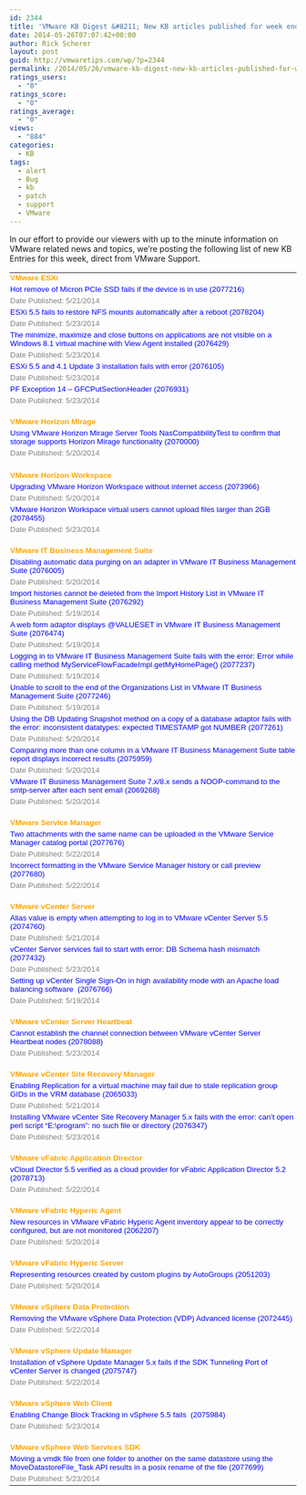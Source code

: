 ```yaml
---
id: 2344
title: 'VMware KB Digest &#8211; New KB articles published for week ending 5/17/14'
date: 2014-05-26T07:07:42+00:00
author: Rick Scherer
layout: post
guid: http://vmwaretips.com/wp/?p=2344
permalink: /2014/05/26/vmware-kb-digest-new-kb-articles-published-for-week-ending-51714-2/
ratings_users:
  - "0"
ratings_score:
  - "0"
ratings_average:
  - "0"
views:
  - "884"
categories:
  - KB
tags:
  - alert
  - Bug
  - kb
  - patch
  - support
  - VMware
---
```

In our effort to provide our viewers with up to the minute information on VMware related news and topics, we&#8217;re posting the following list of new KB Entries for this week, direct from VMware Support.

<!--more-->

<table style="border-collapse: collapse;" width="726" border="0" cellspacing="0" cellpadding="0">
  <colgroup> <col style="width: 545pt; mso-width-source: userset; mso-width-alt: 26587;" width="727" /></colgroup> <tr style="height: 12.75pt;">
    <td class="xl65" style="vertical-align: top; padding-top: 1px; padding-left: 1px; padding-right: 1px;" dir="ltr" width="724" height="17">
      <span style="font-family: Arial;"><span style="font-size: 10pt; color: #ffa500;"><strong>VMware ESXi</strong></span></span>
    </td>
  </tr>
  
  <tr style="height: 12.75pt;">
    <td class="xl66" style="vertical-align: top; padding-top: 1px; padding-left: 1px; padding-right: 1px;" dir="ltr" width="724" height="17">
      <a style="href: &quot;http://bit.ly/1tduRFb;"><span style="mso-generic-font-family: auto; mso-font-charset: 1;"><span style="font-family: Arial;"><span style="font-size: 10pt; color: #0000ff;"><span style="text-decoration: none;">Hot remove of Micron PCIe SSD fails if the device is in use (2077216)</span></span></span></span></a>
    </td>
  </tr>
  
  <tr style="height: 12.75pt;">
    <td class="xl67" style="vertical-align: top; padding-top: 1px; padding-left: 1px; padding-right: 1px;" dir="ltr" width="724" height="17">
      <span style="font-family: Arial;"><span style="font-size: 10pt; color: #808080;">Date Published: 5/21/2014</span></span>
    </td>
  </tr>
  
  <tr style="height: 12.75pt;">
    <td class="xl66" style="vertical-align: top; padding-top: 1px; padding-left: 1px; padding-right: 1px;" dir="ltr" width="724" height="17">
      <a style="href: &quot;http://bit.ly/1jRec9q;"><span style="mso-generic-font-family: auto; mso-font-charset: 1;"><span style="font-family: Arial;"><span style="font-size: 10pt; color: #0000ff;"><span style="text-decoration: none;">ESXi 5.5 fails to restore NFS mounts automatically after a reboot (2078204)</span></span></span></span></a>
    </td>
  </tr>
  
  <tr style="height: 12.75pt;">
    <td class="xl67" style="vertical-align: top; padding-top: 1px; padding-left: 1px; padding-right: 1px;" dir="ltr" width="724" height="17">
      <span style="font-family: Arial;"><span style="font-size: 10pt; color: #808080;">Date Published: 5/23/2014</span></span>
    </td>
  </tr>
  
  <tr style="height: 25.5pt;">
    <td class="xl66" style="vertical-align: top; padding-top: 1px; padding-left: 1px; padding-right: 1px;" dir="ltr" width="724" height="34">
      <a style="href: &quot;http://bit.ly/1tduQkt;"><span style="mso-generic-font-family: auto; mso-font-charset: 1;"><span style="font-family: Arial;"><span style="font-size: 10pt; color: #0000ff;"><span style="text-decoration: none;">The minimize, maximize and close buttons on applications are not visible on a Windows 8.1 virtual machine with View Agent installed (2076429)</span></span></span></span></a>
    </td>
  </tr>
  
  <tr style="height: 12.75pt;">
    <td class="xl67" style="vertical-align: top; padding-top: 1px; padding-left: 1px; padding-right: 1px;" dir="ltr" width="724" height="17">
      <span style="font-family: Arial;"><span style="font-size: 10pt; color: #808080;">Date Published: 5/23/2014</span></span>
    </td>
  </tr>
  
  <tr style="height: 12.75pt;">
    <td class="xl66" style="vertical-align: top; padding-top: 1px; padding-left: 1px; padding-right: 1px;" dir="ltr" width="724" height="17">
      <a style="href: &quot;http://bit.ly/1jRec9t;"><span style="mso-generic-font-family: auto; mso-font-charset: 1;"><span style="font-family: Arial;"><span style="font-size: 10pt; color: #0000ff;"><span style="text-decoration: none;">ESXi 5.5 and 4.1 Update 3 installation fails with error (2076105)</span></span></span></span></a>
    </td>
  </tr>
  
  <tr style="height: 12.75pt;">
    <td class="xl67" style="vertical-align: top; padding-top: 1px; padding-left: 1px; padding-right: 1px;" dir="ltr" width="724" height="17">
      <span style="font-family: Arial;"><span style="font-size: 10pt; color: #808080;">Date Published: 5/23/2014</span></span>
    </td>
  </tr>
  
  <tr style="height: 12.75pt;">
    <td class="xl66" style="vertical-align: top; padding-top: 1px; padding-left: 1px; padding-right: 1px;" dir="ltr" width="724" height="17">
      <a style="href: &quot;http://bit.ly/1tduRVs;"><span style="mso-generic-font-family: auto; mso-font-charset: 1;"><span style="font-family: Arial;"><span style="font-size: 10pt; color: #0000ff;"><span style="text-decoration: none;">PF Exception 14 – GFCPutSectionHeader (2076931)</span></span></span></span></a>
    </td>
  </tr>
  
  <tr style="height: 12.75pt;">
    <td class="xl67" style="vertical-align: top; padding-top: 1px; padding-left: 1px; padding-right: 1px;" dir="ltr" width="724" height="17">
      <span style="font-family: Arial;"><span style="font-size: 10pt; color: #808080;">Date Published: 5/23/2014</span></span>
    </td>
  </tr>
  
  <tr style="height: 12.75pt;">
    <td class="xl67" style="vertical-align: top; padding-top: 1px; padding-left: 1px; padding-right: 1px;" dir="ltr" width="724" height="17">
    </td>
  </tr>
  
  <tr style="height: 14.25pt; mso-height-source: userset;">
    <td class="xl65" style="vertical-align: top; padding-top: 1px; padding-left: 1px; padding-right: 1px;" dir="ltr" width="724" height="19">
      <span style="font-family: Arial;"><span style="font-size: 10pt; color: #ffa500;"><strong>VMware Horizon Mirage</strong></span></span>
    </td>
  </tr>
  
  <tr style="height: 14.25pt; mso-height-source: userset;">
    <td class="xl66" style="vertical-align: top; padding-top: 1px; padding-left: 1px; padding-right: 1px;" dir="ltr" width="724" height="19">
      <a style="href: &quot;http://bit.ly/1jRec9x;"><span style="mso-generic-font-family: auto; mso-font-charset: 1;"><span style="font-family: Arial;"><span style="font-size: 10pt; color: #0000ff;"><span style="text-decoration: none;">Using VMware Horizon Mirage Server Tools NasCompatibilityTest to confirm that storage supports Horizon Mirage functionality (2070000)</span></span></span></span></a>
    </td>
  </tr>
  
  <tr style="height: 14.25pt; mso-height-source: userset;">
    <td class="xl67" style="vertical-align: top; padding-top: 1px; padding-left: 1px; padding-right: 1px;" dir="ltr" width="724" height="19">
      <span style="font-family: Arial;"><span style="font-size: 10pt; color: #808080;">Date Published: 5/20/2014</span></span>
    </td>
  </tr>
  
  <tr style="height: 14.25pt; mso-height-source: userset;">
    <td class="xl67" style="vertical-align: top; padding-top: 1px; padding-left: 1px; padding-right: 1px;" dir="ltr" width="724" height="19">
    </td>
  </tr>
  
  <tr style="height: 14.25pt; mso-height-source: userset;">
    <td class="xl65" style="vertical-align: top; padding-top: 1px; padding-left: 1px; padding-right: 1px;" dir="ltr" width="724" height="19">
      <span style="font-family: Arial;"><span style="font-size: 10pt; color: #ffa500;"><strong>VMware Horizon Workspace</strong></span></span>
    </td>
  </tr>
  
  <tr style="height: 14.25pt; mso-height-source: userset;">
    <td class="xl66" style="vertical-align: top; padding-top: 1px; padding-left: 1px; padding-right: 1px;" dir="ltr" width="724" height="19">
      <a style="href: &quot;http://bit.ly/1tduQkv;"><span style="mso-generic-font-family: auto; mso-font-charset: 1;"><span style="font-family: Arial;"><span style="font-size: 10pt; color: #0000ff;"><span style="text-decoration: none;">Upgrading VMware Horizon Workspace without internet access (2073966)</span></span></span></span></a>
    </td>
  </tr>
  
  <tr style="height: 14.25pt; mso-height-source: userset;">
    <td class="xl67" style="vertical-align: top; padding-top: 1px; padding-left: 1px; padding-right: 1px;" dir="ltr" width="724" height="19">
      <span style="font-family: Arial;"><span style="font-size: 10pt; color: #808080;">Date Published: 5/20/2014</span></span>
    </td>
  </tr>
  
  <tr style="height: 12.75pt;">
    <td class="xl66" style="vertical-align: top; padding-top: 1px; padding-left: 1px; padding-right: 1px;" dir="ltr" width="724" height="17">
      <a style="href: &quot;http://bit.ly/1jReahO;"><span style="mso-generic-font-family: auto; mso-font-charset: 1;"><span style="font-family: Arial;"><span style="font-size: 10pt; color: #0000ff;"><span style="text-decoration: none;">VMware Horizon Workspace virtual users cannot upload files larger than 2GB (2078455)</span></span></span></span></a>
    </td>
  </tr>
  
  <tr style="height: 12.75pt;">
    <td class="xl67" style="vertical-align: top; padding-top: 1px; padding-left: 1px; padding-right: 1px;" dir="ltr" width="724" height="17">
      <span style="font-family: Arial;"><span style="font-size: 10pt; color: #808080;">Date Published: 5/23/2014</span></span>
    </td>
  </tr>
  
  <tr style="height: 12.75pt;">
    <td class="xl67" style="vertical-align: top; padding-top: 1px; padding-left: 1px; padding-right: 1px;" dir="ltr" width="724" height="17">
    </td>
  </tr>
  
  <tr style="height: 12.75pt;">
    <td class="xl65" style="vertical-align: top; padding-top: 1px; padding-left: 1px; padding-right: 1px;" dir="ltr" width="724" height="17">
      <span style="font-family: Arial;"><span style="font-size: 10pt; color: #ffa500;"><strong>VMware IT Business Management Suite</strong></span></span>
    </td>
  </tr>
  
  <tr style="height: 12.75pt;">
    <td class="xl66" style="vertical-align: top; padding-top: 1px; padding-left: 1px; padding-right: 1px;" dir="ltr" width="724" height="17">
      <a style="href: &quot;http://bit.ly/1tduQkA;"><span style="mso-generic-font-family: auto; mso-font-charset: 1;"><span style="font-family: Arial;"><span style="font-size: 10pt; color: #0000ff;"><span style="text-decoration: none;">Disabling automatic data purging on an adapter in VMware IT Business Management Suite (2076005)</span></span></span></span></a>
    </td>
  </tr>
  
  <tr style="height: 12.75pt;">
    <td class="xl67" style="vertical-align: top; padding-top: 1px; padding-left: 1px; padding-right: 1px;" dir="ltr" width="724" height="17">
      <span style="font-family: Arial;"><span style="font-size: 10pt; color: #808080;">Date Published: 5/20/2014</span></span>
    </td>
  </tr>
  
  <tr style="height: 12.75pt;">
    <td class="xl66" style="vertical-align: top; padding-top: 1px; padding-left: 1px; padding-right: 1px;" dir="ltr" width="724" height="17">
      <a style="href: &quot;http://bit.ly/1jReahT;"><span style="mso-generic-font-family: auto; mso-font-charset: 1;"><span style="font-family: Arial;"><span style="font-size: 10pt; color: #0000ff;"><span style="text-decoration: none;">Import histories cannot be deleted from the Import History List in VMware IT Business Management Suite (2076292)</span></span></span></span></a>
    </td>
  </tr>
  
  <tr style="height: 12.75pt;">
    <td class="xl67" style="vertical-align: top; padding-top: 1px; padding-left: 1px; padding-right: 1px;" dir="ltr" width="724" height="17">
      <span style="font-family: Arial;"><span style="font-size: 10pt; color: #808080;">Date Published: 5/19/2014</span></span>
    </td>
  </tr>
  
  <tr style="height: 12.75pt;">
    <td class="xl66" style="vertical-align: top; padding-top: 1px; padding-left: 1px; padding-right: 1px;" dir="ltr" width="724" height="17">
      <a style="href: &quot;http://bit.ly/1tduTg0;"><span style="mso-generic-font-family: auto; mso-font-charset: 1;"><span style="font-family: Arial;"><span style="font-size: 10pt; color: #0000ff;"><span style="text-decoration: none;">A web form adaptor displays @VALUESET in VMware IT Business Management Suite (2076474)</span></span></span></span></a>
    </td>
  </tr>
  
  <tr style="height: 12.75pt;">
    <td class="xl67" style="vertical-align: top; padding-top: 1px; padding-left: 1px; padding-right: 1px;" dir="ltr" width="724" height="17">
      <span style="font-family: Arial;"><span style="font-size: 10pt; color: #808080;">Date Published: 5/19/2014</span></span>
    </td>
  </tr>
  
  <tr style="height: 25.5pt;">
    <td class="xl66" style="vertical-align: top; padding-top: 1px; padding-left: 1px; padding-right: 1px;" dir="ltr" width="724" height="34">
      <a style="href: &quot;http://bit.ly/1jRecpV;"><span style="mso-generic-font-family: auto; mso-font-charset: 1;"><span style="font-family: Arial;"><span style="font-size: 10pt; color: #0000ff;"><span style="text-decoration: none;">Logging in to VMware IT Business Management Suite fails with the error: Error while calling method MyServiceFlowFacadeImpl.getMyHomePage() (2077237)</span></span></span></span></a>
    </td>
  </tr>
  
  <tr style="height: 12.75pt;">
    <td class="xl67" style="vertical-align: top; padding-top: 1px; padding-left: 1px; padding-right: 1px;" dir="ltr" width="724" height="17">
      <span style="font-family: Arial;"><span style="font-size: 10pt; color: #808080;">Date Published: 5/19/2014</span></span>
    </td>
  </tr>
  
  <tr style="height: 12.75pt;">
    <td class="xl66" style="vertical-align: top; padding-top: 1px; padding-left: 1px; padding-right: 1px;" dir="ltr" width="724" height="17">
      <a style="href: &quot;http://bit.ly/1tduTg2;"><span style="mso-generic-font-family: auto; mso-font-charset: 1;"><span style="font-family: Arial;"><span style="font-size: 10pt; color: #0000ff;"><span style="text-decoration: none;">Unable to scroll to the end of the Organizations List in VMware IT Business Management Suite (2077246)</span></span></span></span></a>
    </td>
  </tr>
  
  <tr style="height: 12.75pt;">
    <td class="xl67" style="vertical-align: top; padding-top: 1px; padding-left: 1px; padding-right: 1px;" dir="ltr" width="724" height="17">
      <span style="font-family: Arial;"><span style="font-size: 10pt; color: #808080;">Date Published: 5/19/2014</span></span>
    </td>
  </tr>
  
  <tr style="height: 25.5pt;">
    <td class="xl66" style="vertical-align: top; padding-top: 1px; padding-left: 1px; padding-right: 1px;" dir="ltr" width="724" height="34">
      <a style="href: &quot;http://bit.ly/1jRecpX;"><span style="mso-generic-font-family: auto; mso-font-charset: 1;"><span style="font-family: Arial;"><span style="font-size: 10pt; color: #0000ff;"><span style="text-decoration: none;">Using the DB Updating Snapshot method on a copy of a database adaptor fails with the error: inconsistent datatypes: expected TIMESTAMP got NUMBER (2077261)</span></span></span></span></a>
    </td>
  </tr>
  
  <tr style="height: 12.75pt;">
    <td class="xl67" style="vertical-align: top; padding-top: 1px; padding-left: 1px; padding-right: 1px;" dir="ltr" width="724" height="17">
      <span style="font-family: Arial;"><span style="font-size: 10pt; color: #808080;">Date Published: 5/20/2014</span></span>
    </td>
  </tr>
  
  <tr style="height: 25.5pt;">
    <td class="xl66" style="vertical-align: top; padding-top: 1px; padding-left: 1px; padding-right: 1px;" dir="ltr" width="724" height="34">
      <a style="href: &quot;http://bit.ly/1tduTg7;"><span style="mso-generic-font-family: auto; mso-font-charset: 1;"><span style="font-family: Arial;"><span style="font-size: 10pt; color: #0000ff;"><span style="text-decoration: none;">Comparing more than one column in a VMware IT Business Management Suite table report displays incorrect results (2075959)</span></span></span></span></a>
    </td>
  </tr>
  
  <tr style="height: 12.75pt;">
    <td class="xl67" style="vertical-align: top; padding-top: 1px; padding-left: 1px; padding-right: 1px;" dir="ltr" width="724" height="17">
      <span style="font-family: Arial;"><span style="font-size: 10pt; color: #808080;">Date Published: 5/20/2014</span></span>
    </td>
  </tr>
  
  <tr style="height: 25.5pt;">
    <td class="xl66" style="vertical-align: top; padding-top: 1px; padding-left: 1px; padding-right: 1px;" dir="ltr" width="724" height="34">
      <a style="href: &quot;http://bit.ly/1jReayb;"><span style="mso-generic-font-family: auto; mso-font-charset: 1;"><span style="font-family: Arial;"><span style="font-size: 10pt; color: #0000ff;"><span style="text-decoration: none;">VMware IT Business Management Suite 7.x/8.x sends a NOOP-command to the smtp-server after each sent email (2069268)</span></span></span></span></a>
    </td>
  </tr>
  
  <tr style="height: 12.75pt;">
    <td class="xl67" style="vertical-align: top; padding-top: 1px; padding-left: 1px; padding-right: 1px;" dir="ltr" width="724" height="17">
      <span style="font-family: Arial;"><span style="font-size: 10pt; color: #808080;">Date Published: 5/20/2014</span></span>
    </td>
  </tr>
  
  <tr style="height: 12.75pt;">
    <td class="xl67" style="vertical-align: top; padding-top: 1px; padding-left: 1px; padding-right: 1px;" dir="ltr" width="724" height="17">
    </td>
  </tr>
  
  <tr style="height: 12.75pt;">
    <td class="xl65" style="vertical-align: top; padding-top: 1px; padding-left: 1px; padding-right: 1px;" dir="ltr" width="724" height="17">
      <span style="font-family: Arial;"><span style="color: #ffa500;"><strong><span style="font-size: 10pt;">VMware Service Manager</span><span style="mso-spacerun: yes;"><span style="font-size: 10pt;"> </span></span></strong></span></span>
    </td>
  </tr>
  
  <tr style="height: 12.75pt;">
    <td class="xl66" style="vertical-align: top; padding-top: 1px; padding-left: 1px; padding-right: 1px;" dir="ltr" width="724" height="17">
      <a style="href: &quot;http://bit.ly/1jReayd;"><span style="mso-generic-font-family: auto; mso-font-charset: 1;"><span style="font-family: Arial;"><span style="font-size: 10pt; color: #0000ff;"><span style="text-decoration: none;">Two attachments with the same name can be uploaded in the VMware Service Manager catalog portal (2077676)</span></span></span></span></a>
    </td>
  </tr>
  
  <tr style="height: 12.75pt;">
    <td class="xl67" style="vertical-align: top; padding-top: 1px; padding-left: 1px; padding-right: 1px;" dir="ltr" width="724" height="17">
      <span style="font-family: Arial;"><span style="font-size: 10pt; color: #808080;">Date Published: 5/22/2014</span></span>
    </td>
  </tr>
  
  <tr style="height: 12.75pt;">
    <td class="xl66" style="vertical-align: top; padding-top: 1px; padding-left: 1px; padding-right: 1px;" dir="ltr" width="724" height="17">
      <a style="href: &quot;http://bit.ly/1tduTgb;"><span style="mso-generic-font-family: auto; mso-font-charset: 1;"><span style="font-family: Arial;"><span style="font-size: 10pt; color: #0000ff;"><span style="text-decoration: none;">Incorrect formatting in the VMware Service Manager history or call preview (2077680)</span></span></span></span></a>
    </td>
  </tr>
  
  <tr style="height: 12.75pt;">
    <td class="xl67" style="vertical-align: top; padding-top: 1px; padding-left: 1px; padding-right: 1px;" dir="ltr" width="724" height="17">
      <span style="font-family: Arial;"><span style="font-size: 10pt; color: #808080;">Date Published: 5/22/2014</span></span>
    </td>
  </tr>
  
  <tr style="height: 12.75pt;">
    <td class="xl67" style="vertical-align: top; padding-top: 1px; padding-left: 1px; padding-right: 1px;" dir="ltr" width="724" height="17">
    </td>
  </tr>
  
  <tr style="height: 12.75pt;">
    <td class="xl65" style="vertical-align: top; padding-top: 1px; padding-left: 1px; padding-right: 1px;" dir="ltr" width="724" height="17">
      <span style="font-family: Arial;"><span style="font-size: 10pt; color: #ffa500;"><strong>VMware vCenter Server</strong></span></span>
    </td>
  </tr>
  
  <tr style="height: 12.75pt;">
    <td class="xl66" style="vertical-align: top; padding-top: 1px; padding-left: 1px; padding-right: 1px;" dir="ltr" width="724" height="17">
      <a style="href: &quot;http://bit.ly/1jReayh;"><span style="mso-generic-font-family: auto; mso-font-charset: 1;"><span style="font-family: Arial;"><span style="font-size: 10pt; color: #0000ff;"><span style="text-decoration: none;">Alias value is empty when attempting to log in to VMware vCenter Server 5.5 (2074760)</span></span></span></span></a>
    </td>
  </tr>
  
  <tr style="height: 12.75pt;">
    <td class="xl67" style="vertical-align: top; padding-top: 1px; padding-left: 1px; padding-right: 1px;" dir="ltr" width="724" height="17">
      <span style="font-family: Arial;"><span style="font-size: 10pt; color: #808080;">Date Published: 5/21/2014</span></span>
    </td>
  </tr>
  
  <tr style="height: 12.75pt;">
    <td class="xl66" style="vertical-align: top; padding-top: 1px; padding-left: 1px; padding-right: 1px;" dir="ltr" width="724" height="17">
      <a style="href: &quot;http://bit.ly/1jReayl;"><span style="mso-generic-font-family: auto; mso-font-charset: 1;"><span style="font-family: Arial;"><span style="font-size: 10pt; color: #0000ff;"><span style="text-decoration: none;">vCenter Server services fail to start with error: DB Schema hash mismatch (2077432)</span></span></span></span></a>
    </td>
  </tr>
  
  <tr style="height: 12.75pt;">
    <td class="xl67" style="vertical-align: top; padding-top: 1px; padding-left: 1px; padding-right: 1px;" dir="ltr" width="724" height="17">
      <span style="font-family: Arial;"><span style="font-size: 10pt; color: #808080;">Date Published: 5/23/2014</span></span>
    </td>
  </tr>
  
  <tr style="height: 12.75pt;">
    <td class="xl66" style="vertical-align: top; padding-top: 1px; padding-left: 1px; padding-right: 1px;" dir="ltr" width="724" height="17">
      <a style="href: &quot;http://bit.ly/1jReayp;"><span style="mso-generic-font-family: auto; mso-font-charset: 1;"><span style="font-family: Arial;"><span style="font-size: 10pt; color: #0000ff;"><span style="text-decoration: none;">Setting up vCenter Single Sign-On in high availability mode with an Apache load balancing software<span style="mso-spacerun: yes;">  </span>(2076766)</span></span></span></span></a>
    </td>
  </tr>
  
  <tr style="height: 12.75pt;">
    <td class="xl67" style="vertical-align: top; padding-top: 1px; padding-left: 1px; padding-right: 1px;" dir="ltr" width="724" height="17">
      <span style="font-family: Arial;"><span style="font-size: 10pt; color: #808080;">Date Published: 5/19/2014</span></span>
    </td>
  </tr>
  
  <tr style="height: 12.75pt;">
    <td class="xl67" style="vertical-align: top; padding-top: 1px; padding-left: 1px; padding-right: 1px;" dir="ltr" width="724" height="17">
    </td>
  </tr>
  
  <tr style="height: 12.75pt;">
    <td class="xl65" style="vertical-align: top; padding-top: 1px; padding-left: 1px; padding-right: 1px;" dir="ltr" width="724" height="17">
      <span style="font-family: Arial;"><span style="font-size: 10pt; color: #ffa500;"><strong>VMware vCenter Server Heartbeat</strong></span></span>
    </td>
  </tr>
  
  <tr style="height: 12.75pt;">
    <td class="xl66" style="vertical-align: top; padding-top: 1px; padding-left: 1px; padding-right: 1px;" dir="ltr" width="724" height="17">
      <a style="href: &quot;http://bit.ly/1tduRVJ;"><span style="mso-generic-font-family: auto; mso-font-charset: 1;"><span style="font-family: Arial;"><span style="font-size: 10pt; color: #0000ff;"><span style="text-decoration: none;">Cannot establish the channel connection between VMware vCenter Server Heartbeat nodes (2078088)</span></span></span></span></a>
    </td>
  </tr>
  
  <tr style="height: 12.75pt;">
    <td class="xl67" style="vertical-align: top; padding-top: 1px; padding-left: 1px; padding-right: 1px;" dir="ltr" width="724" height="17">
      <span style="font-family: Arial;"><span style="font-size: 10pt; color: #808080;">Date Published: 5/23/2014</span></span>
    </td>
  </tr>
  
  <tr style="height: 12.75pt;">
    <td class="xl67" style="vertical-align: top; padding-top: 1px; padding-left: 1px; padding-right: 1px;" dir="ltr" width="724" height="17">
    </td>
  </tr>
  
  <tr style="height: 12.75pt;">
    <td class="xl65" style="vertical-align: top; padding-top: 1px; padding-left: 1px; padding-right: 1px;" dir="ltr" width="724" height="17">
      <span style="font-family: Arial;"><span style="font-size: 10pt; color: #ffa500;"><strong>VMware vCenter Site Recovery Manager</strong></span></span>
    </td>
  </tr>
  
  <tr style="height: 12.75pt;">
    <td class="xl66" style="vertical-align: top; padding-top: 1px; padding-left: 1px; padding-right: 1px;" dir="ltr" width="724" height="17">
      <a style="href: &quot;http://bit.ly/1tduTwx;"><span style="mso-generic-font-family: auto; mso-font-charset: 1;"><span style="font-family: Arial;"><span style="font-size: 10pt; color: #0000ff;"><span style="text-decoration: none;">Enabling Replication for a virtual machine may fail due to stale replication group GIDs in the VRM database (2065033)</span></span></span></span></a>
    </td>
  </tr>
  
  <tr style="height: 12.75pt;">
    <td class="xl67" style="vertical-align: top; padding-top: 1px; padding-left: 1px; padding-right: 1px;" dir="ltr" width="724" height="17">
      <span style="font-family: Arial;"><span style="font-size: 10pt; color: #808080;">Date Published: 5/21/2014</span></span>
    </td>
  </tr>
  
  <tr style="height: 25.5pt;">
    <td class="xl66" style="vertical-align: top; padding-top: 1px; padding-left: 1px; padding-right: 1px;" dir="ltr" width="724" height="34">
      <a style="href: &quot;http://bit.ly/1jRecGi;"><span style="mso-generic-font-family: auto; mso-font-charset: 1;"><span style="font-family: Arial;"><span style="font-size: 10pt; color: #0000ff;"><span style="text-decoration: none;">Installing VMware vCenter Site Recovery Manager 5.x fails with the error: can’t open perl script “E:\program”: no such file or directory (2076347)</span></span></span></span></a>
    </td>
  </tr>
  
  <tr style="height: 12.75pt;">
    <td class="xl67" style="vertical-align: top; padding-top: 1px; padding-left: 1px; padding-right: 1px;" dir="ltr" width="724" height="17">
      <span style="font-family: Arial;"><span style="font-size: 10pt; color: #808080;">Date Published: 5/23/2014</span></span>
    </td>
  </tr>
  
  <tr style="height: 12.75pt;">
    <td class="xl67" style="vertical-align: top; padding-top: 1px; padding-left: 1px; padding-right: 1px;" dir="ltr" width="724" height="17">
    </td>
  </tr>
  
  <tr style="height: 12.75pt;">
    <td class="xl65" style="vertical-align: top; padding-top: 1px; padding-left: 1px; padding-right: 1px;" dir="ltr" width="724" height="17">
      <span style="font-family: Arial;"><span style="color: #ffa500;"><strong><span style="font-size: 10pt;">VMware vFabric Application Director</span><span style="mso-spacerun: yes;"><span style="font-size: 10pt;"> </span></span></strong></span></span>
    </td>
  </tr>
  
  <tr style="height: 12.75pt;">
    <td class="xl66" style="vertical-align: top; padding-top: 1px; padding-left: 1px; padding-right: 1px;" dir="ltr" width="724" height="17">
      <a style="href: &quot;http://bit.ly/1tduTwz;"><span style="mso-generic-font-family: auto; mso-font-charset: 1;"><span style="font-family: Arial;"><span style="font-size: 10pt; color: #0000ff;"><span style="text-decoration: none;">vCloud Director 5.5 verified as a cloud provider for vFabric Application Director 5.2 (2078713)</span></span></span></span></a>
    </td>
  </tr>
  
  <tr style="height: 12.75pt;">
    <td class="xl67" style="vertical-align: top; padding-top: 1px; padding-left: 1px; padding-right: 1px;" dir="ltr" width="724" height="17">
      <span style="font-family: Arial;"><span style="font-size: 10pt; color: #808080;">Date Published: 5/22/2014</span></span>
    </td>
  </tr>
  
  <tr style="height: 12.75pt;">
    <td class="xl67" style="vertical-align: top; padding-top: 1px; padding-left: 1px; padding-right: 1px;" dir="ltr" width="724" height="17">
    </td>
  </tr>
  
  <tr style="height: 12.75pt;">
    <td class="xl65" style="vertical-align: top; padding-top: 1px; padding-left: 1px; padding-right: 1px;" dir="ltr" width="724" height="17">
      <span style="font-family: Arial;"><span style="color: #ffa500;"><strong><span style="font-size: 10pt;">VMware vFabric Hyperic Agent</span><span style="mso-spacerun: yes;"><span style="font-size: 10pt;"> </span></span></strong></span></span>
    </td>
  </tr>
  
  <tr style="height: 15pt; mso-height-source: userset;">
    <td class="xl66" style="vertical-align: top; padding-top: 1px; padding-left: 1px; padding-right: 1px;" dir="ltr" width="724" height="20">
      <a style="href: &quot;http://bit.ly/1jRecGk;"><span style="mso-generic-font-family: auto; mso-font-charset: 1;"><span style="font-family: Arial;"><span style="font-size: 10pt; color: #0000ff;"><span style="text-decoration: none;">New resources in VMware vFabric Hyperic Agent inventory appear to be correctly configured, but are not monitored (2062207)</span></span></span></span></a>
    </td>
  </tr>
  
  <tr style="height: 12.75pt;">
    <td class="xl67" style="vertical-align: top; padding-top: 1px; padding-left: 1px; padding-right: 1px;" dir="ltr" width="724" height="17">
      <span style="font-family: Arial;"><span style="font-size: 10pt; color: #808080;">Date Published: 5/20/2014</span></span>
    </td>
  </tr>
  
  <tr style="height: 12.75pt;">
    <td class="xl67" style="vertical-align: top; padding-top: 1px; padding-left: 1px; padding-right: 1px;" dir="ltr" width="724" height="17">
    </td>
  </tr>
  
  <tr style="height: 12.75pt;">
    <td class="xl65" style="vertical-align: top; padding-top: 1px; padding-left: 1px; padding-right: 1px;" dir="ltr" width="724" height="17">
      <span style="font-family: Arial;"><span style="font-size: 10pt; color: #ffa500;"><strong>VMware vFabric Hyperic Server</strong></span></span>
    </td>
  </tr>
  
  <tr style="height: 12.75pt;">
    <td class="xl66" style="vertical-align: top; padding-top: 1px; padding-left: 1px; padding-right: 1px;" dir="ltr" width="724" height="17">
      <a style="href: &quot;http://bit.ly/1tduTwD;"><span style="mso-generic-font-family: auto; mso-font-charset: 1;"><span style="font-family: Arial;"><span style="font-size: 10pt; color: #0000ff;"><span style="text-decoration: none;">Representing resources created by custom plugins by AutoGroups (2051203)</span></span></span></span></a>
    </td>
  </tr>
  
  <tr style="height: 12.75pt;">
    <td class="xl67" style="vertical-align: top; padding-top: 1px; padding-left: 1px; padding-right: 1px;" dir="ltr" width="724" height="17">
      <span style="font-family: Arial;"><span style="font-size: 10pt; color: #808080;">Date Published: 5/20/2014</span></span>
    </td>
  </tr>
  
  <tr style="height: 12.75pt;">
    <td class="xl67" style="vertical-align: top; padding-top: 1px; padding-left: 1px; padding-right: 1px;" dir="ltr" width="724" height="17">
    </td>
  </tr>
  
  <tr style="height: 12.75pt;">
    <td class="xl65" style="vertical-align: top; padding-top: 1px; padding-left: 1px; padding-right: 1px;" dir="ltr" width="724" height="17">
      <span style="font-family: Arial;"><span style="color: #ffa500;"><strong><span style="font-size: 10pt;">VMware vSphere Data Protection</span><span style="mso-spacerun: yes;"><span style="font-size: 10pt;"> </span></span></strong></span></span>
    </td>
  </tr>
  
  <tr style="height: 12.75pt;">
    <td class="xl66" style="vertical-align: top; padding-top: 1px; padding-left: 1px; padding-right: 1px;" dir="ltr" width="724" height="17">
      <a style="href: &quot;http://bit.ly/1jRecGm;"><span style="mso-generic-font-family: auto; mso-font-charset: 1;"><span style="font-family: Arial;"><span style="font-size: 10pt; color: #0000ff;"><span style="text-decoration: none;">Removing the VMware vSphere Data Protection (VDP) Advanced license (2072445)</span></span></span></span></a>
    </td>
  </tr>
  
  <tr style="height: 12.75pt;">
    <td class="xl67" style="vertical-align: top; padding-top: 1px; padding-left: 1px; padding-right: 1px;" dir="ltr" width="724" height="17">
      <span style="font-family: Arial;"><span style="font-size: 10pt; color: #808080;">Date Published: 5/22/2014</span></span>
    </td>
  </tr>
  
  <tr style="height: 12.75pt;">
    <td class="xl67" style="vertical-align: top; padding-top: 1px; padding-left: 1px; padding-right: 1px;" dir="ltr" width="724" height="17">
    </td>
  </tr>
  
  <tr style="height: 12.75pt;">
    <td class="xl65" style="vertical-align: top; padding-top: 1px; padding-left: 1px; padding-right: 1px;" dir="ltr" width="724" height="17">
      <span style="font-family: Arial;"><span style="color: #ffa500;"><strong><span style="font-size: 10pt;">VMware vSphere Update Manager</span><span style="mso-spacerun: yes;"><span style="font-size: 10pt;"> </span></span></strong></span></span>
    </td>
  </tr>
  
  <tr style="height: 12.75pt;">
    <td class="xl66" style="vertical-align: top; padding-top: 1px; padding-left: 1px; padding-right: 1px;" dir="ltr" width="724" height="17">
      <a style="href: &quot;http://bit.ly/1tduSc1;"><span style="mso-generic-font-family: auto; mso-font-charset: 1;"><span style="font-family: Arial;"><span style="font-size: 10pt; color: #0000ff;"><span style="text-decoration: none;">Installation of vSphere Update Manager 5.x fails if the SDK Tunneling Port of vCenter Server is changed (2075747)</span></span></span></span></a>
    </td>
  </tr>
  
  <tr style="height: 12.75pt;">
    <td class="xl67" style="vertical-align: top; padding-top: 1px; padding-left: 1px; padding-right: 1px;" dir="ltr" width="724" height="17">
      <span style="font-family: Arial;"><span style="font-size: 10pt; color: #808080;">Date Published: 5/22/2014</span></span>
    </td>
  </tr>
  
  <tr style="height: 12.75pt;">
    <td class="xl67" style="vertical-align: top; padding-top: 1px; padding-left: 1px; padding-right: 1px;" dir="ltr" width="724" height="17">
    </td>
  </tr>
  
  <tr style="height: 12.75pt;">
    <td class="xl65" style="vertical-align: top; padding-top: 1px; padding-left: 1px; padding-right: 1px;" dir="ltr" width="724" height="17">
      <span style="font-family: Arial;"><span style="font-size: 10pt; color: #ffa500;"><strong>VMware vSphere Web Client</strong></span></span>
    </td>
  </tr>
  
  <tr style="height: 12.75pt;">
    <td class="xl66" style="vertical-align: top; padding-top: 1px; padding-left: 1px; padding-right: 1px;" dir="ltr" width="724" height="17">
      <a style="href: &quot;http://bit.ly/1jRecGr;"><span style="mso-generic-font-family: auto; mso-font-charset: 1;"><span style="font-family: Arial;"><span style="font-size: 10pt; color: #0000ff;"><span style="text-decoration: none;">Enabling Change Block Tracking in vSphere 5.5 fails<span style="mso-spacerun: yes;">  </span>(2075984)</span></span></span></span></a>
    </td>
  </tr>
  
  <tr style="height: 12.75pt;">
    <td class="xl67" style="vertical-align: top; padding-top: 1px; padding-left: 1px; padding-right: 1px;" dir="ltr" width="724" height="17">
      <span style="font-family: Arial;"><span style="font-size: 10pt; color: #808080;">Date Published: 5/23/2014</span></span>
    </td>
  </tr>
  
  <tr style="height: 12.75pt;">
    <td class="xl67" style="vertical-align: top; padding-top: 1px; padding-left: 1px; padding-right: 1px;" dir="ltr" width="724" height="17">
    </td>
  </tr>
  
  <tr style="height: 12.75pt;">
    <td class="xl65" style="vertical-align: top; padding-top: 1px; padding-left: 1px; padding-right: 1px;" dir="ltr" width="724" height="17">
      <span style="font-family: Arial;"><span style="color: #ffa500;"><strong><span style="font-size: 10pt;">VMware vSphere Web Services SDK</span><span style="mso-spacerun: yes;"><span style="font-size: 10pt;"> </span></span></strong></span></span>
    </td>
  </tr>
  
  <tr style="height: 25.5pt;">
    <td class="xl66" style="vertical-align: top; padding-top: 1px; padding-left: 1px; padding-right: 1px;" dir="ltr" width="724" height="34">
      <a style="href: &quot;http://bit.ly/1tduTwF;"><span style="mso-generic-font-family: auto; mso-font-charset: 1;"><span style="font-family: Arial;"><span style="font-size: 10pt; color: #0000ff;"><span style="text-decoration: none;">Moving a vmdk file from one folder to another on the same datastore using the MoveDatastoreFile_Task API results in a posix rename of the file (2077699)</span></span></span></span></a>
    </td>
  </tr>
  
  <tr style="height: 12.75pt;">
    <td class="xl67" style="vertical-align: top; padding-top: 1px; padding-left: 1px; padding-right: 1px;" dir="ltr" width="724" height="17">
      <span style="font-family: Arial;"><span style="font-size: 10pt; color: #808080;">Date Published: 5/23/2014</span></span>
    </td>
  </tr>
</table>

<div class="feedflare">
</div>